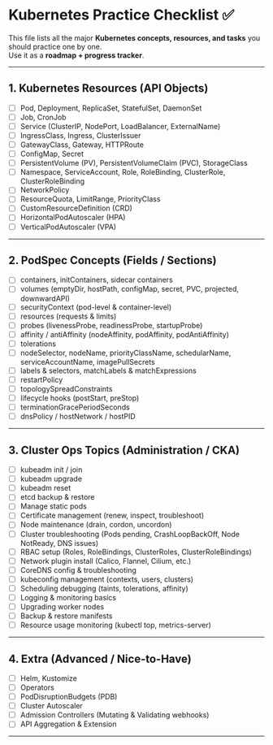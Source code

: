 # Kubernetes Practice Checklist ✅

This file lists all the major **Kubernetes concepts, resources, and tasks** you should practice one by one.  
Use it as a **roadmap + progress tracker**.

---

## 1. Kubernetes Resources (API Objects)

- [ ] Pod, Deployment, ReplicaSet, StatefulSet, DaemonSet
- [ ] Job, CronJob
- [ ] Service (ClusterIP, NodePort, LoadBalancer, ExternalName)
- [ ] IngressClass, Ingress, ClusterIssuer
- [ ] GatewayClass, Gateway, HTTPRoute 
- [ ] ConfigMap, Secret
- [ ] PersistentVolume (PV), PersistentVolumeClaim (PVC), StorageClass
- [ ] Namespace, ServiceAccount, Role, RoleBinding, ClusterRole, ClusterRoleBinding
- [ ] NetworkPolicy
- [ ] ResourceQuota, LimitRange, PriorityClass
- [ ] CustomResourceDefinition (CRD)
- [ ] HorizontalPodAutoscaler (HPA)
- [ ] VerticalPodAutoscaler (VPA) 

---

## 2. PodSpec Concepts (Fields / Sections)

- [ ] containers, initContainers, sidecar containers
- [ ] volumes (emptyDir, hostPath, configMap, secret, PVC, projected, downwardAPI)
- [ ] securityContext (pod-level & container-level)
- [ ] resources (requests & limits)
- [ ] probes (livenessProbe, readinessProbe, startupProbe)
- [ ] affinity / antiAffinity (nodeAffinity, podAffinity, podAntiAffinity)
- [ ] tolerations
- [ ] nodeSelector, nodeName, priorityClassName, schedularName, serviceAccountName, imagePullSecrets
- [ ] labels & selectors, matchLabels & matchExpressions
- [ ] restartPolicy
- [ ] topologySpreadConstraints
- [ ] lifecycle hooks (postStart, preStop)
- [ ] terminationGracePeriodSeconds
- [ ] dnsPolicy / hostNetwork / hostPID

---

## 3. Cluster Ops Topics (Administration / CKA)

- [ ] kubeadm init / join
- [ ] kubeadm upgrade
- [ ] kubeadm reset
- [ ] etcd backup & restore
- [ ] Manage static pods
- [ ] Certificate management (renew, inspect, troubleshoot)
- [ ] Node maintenance (drain, cordon, uncordon)
- [ ] Cluster troubleshooting (Pods pending, CrashLoopBackOff, Node NotReady, DNS issues)
- [ ] RBAC setup (Roles, RoleBindings, ClusterRoles, ClusterRoleBindings)
- [ ] Network plugin install (Calico, Flannel, Cilium, etc.)
- [ ] CoreDNS config & troubleshooting
- [ ] kubeconfig management (contexts, users, clusters)
- [ ] Scheduling debugging (taints, tolerations, affinity)
- [ ] Logging & monitoring basics
- [ ] Upgrading worker nodes
- [ ] Backup & restore manifests
- [ ] Resource usage monitoring (kubectl top, metrics-server)

---

## 4. Extra (Advanced / Nice-to-Have)

- [ ] Helm, Kustomize
- [ ] Operators
- [ ] PodDisruptionBudgets (PDB)
- [ ] Cluster Autoscaler
- [ ] Admission Controllers (Mutating & Validating webhooks)
- [ ] API Aggregation & Extension

---


